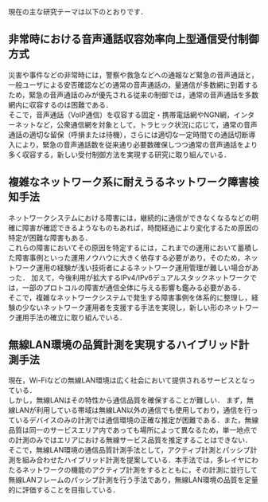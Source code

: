 現在の主な研究テーマは以下のとおりです．

## 非常時における音声通話収容効率向上型通信受付制御方式
災害や事件などの非常時には，警察や救急などへの通報など緊急の音声通話と，一般ユーザによる安否確認などの通常の音声通話の，量通信が多数網に到着するため，緊急の音声通話のみが優先される従来の制御では，通常の音声通話を多数網内に収容するのは困難である．  
そこで，音声通話（VoIP通信）を収容する固定・携帯電話網やNGN網，インターネットなど，公衆通信網を対象として，トラヒック状況に応じて，通常の音声通話の適切な留保（呼損または待機），さらには適切な一定時間での通話切断導入により，緊急の音声通話数を従来通り必要数確保しつつ通常の音声通話をより多く収容する，新しい受付制御方法を実現する研究に取り組んでいる．

## 複雑なネットワーク系に耐えうるネットワーク障害検知手法
ネットワークシステムにおける障害には，継続的に通信ができなくなるなどの明確に障害が確認できるようなものもあれば，時間経過により変化するため原因の特定が困難な障害もある．  
これらの障害においてその原因を特定するには，これまでの運用において蓄積した障害事例といった運用ノウハウに大きく依存する必要があり，そのため，ネットワーク運用の経験が浅い技術者によるネットワーク運用管理が難しい場合があった．  加えて，今後利用が拡大するIPv4/IPv6デュアルスタックネットワークでは，一部のプロトコルの障害が通信全体に与える影響も鑑みる必要がある．  
そこで，複雑なネットワークシステムで発生する障害事例を体系的に整理し，経験の少ないネットワーク運用者を支援する手法を実現し，新しい形のネットワーク運用手法の確立に取り組んでいる．

## 無線LAN環境の品質計測を実現するハイブリッド計測手法
現在，Wi-Fiなどの無線LAN環境は広く社会において提供されるサービスとなっている．  
しかし，無線LANはその特性から通信品質を確保することが難しい．  まず，無線LANが利用している帯域は無線LAN以外の通信でも使用しており，通信を行っているデバイスのみの計測では通信環境の正確な推定が困難である．また，無線品質は同一のサービスエリア内であっても場所によって異なるため，単一地点での計測のみではエリアにおける無線サービス品質を推定することはできない．  
そこで，無線LAN環境の通信品質計測手法として，アクティブ計測とパッシブ計測を組み合わせたハイブリッド計測を提案している．本手法では，多レイヤにわたるネットワークの機能のアクティブ計測をするとともに，その計測に並行して無線LANフレームのパッシブ計測を行う手法であり，無線LAN環境の品質を定量的に評価することを目指している．
